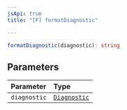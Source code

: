 ```yaml
---
jsApi: true
title: "[F] formatDiagnostic"

---
```

```ts
formatDiagnostic(diagnostic): string
```

## Parameters

| Parameter | Type |
| :------ | :------ |
| `diagnostic` | [`Diagnostic`](../interfaces/Diagnostic.md) |
